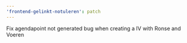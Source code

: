```yaml
---
'frontend-gelinkt-notuleren': patch
---
```


Fix agendapoint not generated bug when creating a IV with Ronse and Voeren

